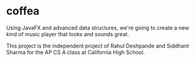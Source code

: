 # coffea
Using JavaFX and advanced data structures, we're going to create a new kind of music player that looks and sounds great.

This project is the independent project of Rahul Deshpande and Siddhant Sharma for the AP CS A class at California High School.
